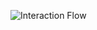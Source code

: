 ![Interaction Flow](https://github.com/ucsb-cs184-f23/pj-android-02/assets/72772860/08071a42-3e6a-4344-aecb-19b383365102)
